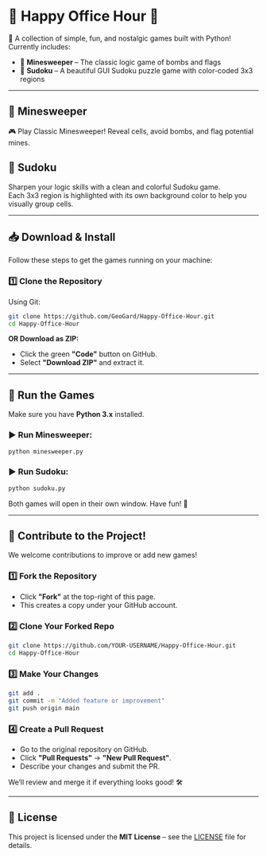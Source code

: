 # 🎉 Happy Office Hour 🎉

🚀 A collection of simple, fun, and nostalgic games built with Python!  
Currently includes:

- 🧨 **Minesweeper** – The classic logic game of bombs and flags  
- 🔢 **Sudoku** – A beautiful GUI Sudoku puzzle game with color-coded 3x3 regions

---

## 🧨 Minesweeper

🎮 Play Classic Minesweeper! Reveal cells, avoid bombs, and flag potential mines.

## 🔢 Sudoku

Sharpen your logic skills with a clean and colorful Sudoku game.  
Each 3x3 region is highlighted with its own background color to help you visually group cells.

---

## 📥 Download & Install

Follow these steps to get the games running on your machine:

### 1️⃣ Clone the Repository

Using Git:

```bash
git clone https://github.com/GeoGard/Happy-Office-Hour.git
cd Happy-Office-Hour
```

**OR Download as ZIP:**

- Click the green **"Code"** button on GitHub.
- Select **"Download ZIP"** and extract it.

---

## 🚀 Run the Games

Make sure you have **Python 3.x** installed.

### ▶️ Run Minesweeper:
```bash
python minesweeper.py
```

### ▶️ Run Sudoku:
```bash
python sudoku.py
```

Both games will open in their own window. Have fun! 🎉

---

## 🤝 Contribute to the Project!

We welcome contributions to improve or add new games!

### 1️⃣ Fork the Repository

- Click **"Fork"** at the top-right of this page.
- This creates a copy under your GitHub account.

### 2️⃣ Clone Your Forked Repo
```bash
git clone https://github.com/YOUR-USERNAME/Happy-Office-Hour.git
cd Happy-Office-Hour
```

### 3️⃣ Make Your Changes
```bash
git add .
git commit -m "Added feature or improvement"
git push origin main
```

### 4️⃣ Create a Pull Request

- Go to the original repository on GitHub.
- Click **"Pull Requests"** → **"New Pull Request"**.
- Describe your changes and submit the PR.

We’ll review and merge it if everything looks good! 🛠️

---

## 📜 License

This project is licensed under the **MIT License** – see the [LICENSE](LICENSE) file for details.
